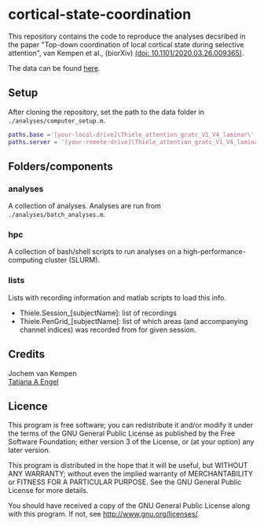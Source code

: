 # cortical-state-coordination

This repository contains the code to reproduce the analyses decsribed in the paper "Top-down coordination of local cortical state during selective attention", van Kempen et al., (biorXiv) [(doi: 10.1101/2020.03.26.009365)](https://www.biorxiv.org/content/10.1101/2020.03.26.009365v1).

The data can be found [here](https://gin.g-node.org/jochemvankempen/Thiele_attention_gratc_V1_V4_laminar).

## Setup
After cloning the repository, set the path to the data folder in `./analyses/computer_setup.m`.

```matlab
paths.base ='[your-local-drive]\Thiele_attention_gratc_V1_V4_laminar\';
paths.server = '[your-remote-drive]\Thiele_attention_gratc_V1_V4_laminar\';
```

## Folders/components

### analyses
A collection of analyses. Analyses are run from `./analyses/batch_analyses.m`.

### hpc
A collection of bash/shell scripts to run analyses on a high-performance-computing cluster (SLURM). 

### lists
Lists with recording information and matlab scripts to load this info. 
- Thiele.Session_[subjectName]: list of recordings
- Thiele.PenGrid_[subjectName]: list of which areas (and accompanying channel indices) was recorded from for given session.

## Credits
Jochem van Kempen  
[Tatiana A Engel](https://www.cshl.edu/research/faculty-staff/tatiana-engel/#research-profile)

## Licence
This program is free software; you can redistribute it and/or modify it under the terms of the GNU General Public License as published by the Free Software Foundation; either version 3 of the License, or (at your option) any later version.

This program is distributed in the hope that it will be useful, but WITHOUT ANY WARRANTY; without even the implied warranty of MERCHANTABILITY or FITNESS FOR A PARTICULAR PURPOSE. See the GNU General Public License for more details.

You should have received a copy of the GNU General Public License along with this program. If not, see http://www.gnu.org/licenses/.